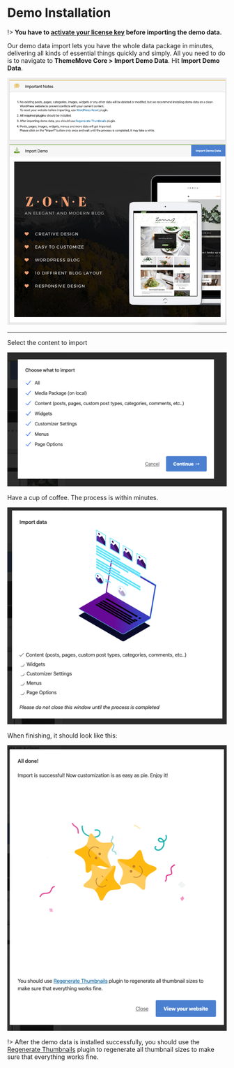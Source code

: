 # Demo Installation

!> **You have to [activate your license key](theme-license.md) before importing the demo data.**

Our demo data import lets you have the whole data package in minutes, delivering all kinds of essential things quickly and simply. All you need to do is to navigate to **ThemeMove Core > Import Demo Data**. Hit **Import Demo Data**.

![Install demo](__media/install-demo.png)

---
Select the content to import

![Select import options](__media/select-import-options.png)

Have a cup of coffee. The process is within minutes.

![Importing](__media/import-data.png)

When finishing, it should look like this:

![Import success](__media/import-success.png)

!> After the demo data is installed successfully, you should use the [Regenerate Thumbnails](https://wordpress.org/plugins/regenerate-thumbnails/) plugin to regenerate all thumbnail sizes to make sure that everything works fine.
